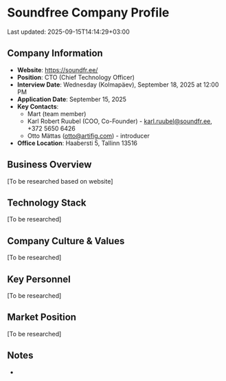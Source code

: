 # Soundfree Company Profile

Last updated: 2025-09-15T14:14:29+03:00

## Company Information

- **Website**: <https://soundfr.ee/>
- **Position**: CTO (Chief Technology Officer)
- **Interview Date**: Wednesday (Kolmapäev), September 18, 2025 at 12:00 PM
- **Application Date**: September 15, 2025
- **Key Contacts**:
  - Mart (team member)
  - Karl Robert Ruubel (COO, Co-Founder) - <karl.ruubel@soundfr.ee>, +372 5650 6426
  - Otto Mättas (<otto@artifig.com>) - introducer
- **Office Location**: Haabersti 5, Tallinn 13516

## Business Overview

[To be researched based on website]

## Technology Stack

[To be researched]

## Company Culture & Values

[To be researched]

## Key Personnel

[To be researched]

## Market Position

[To be researched]

## Notes

-
